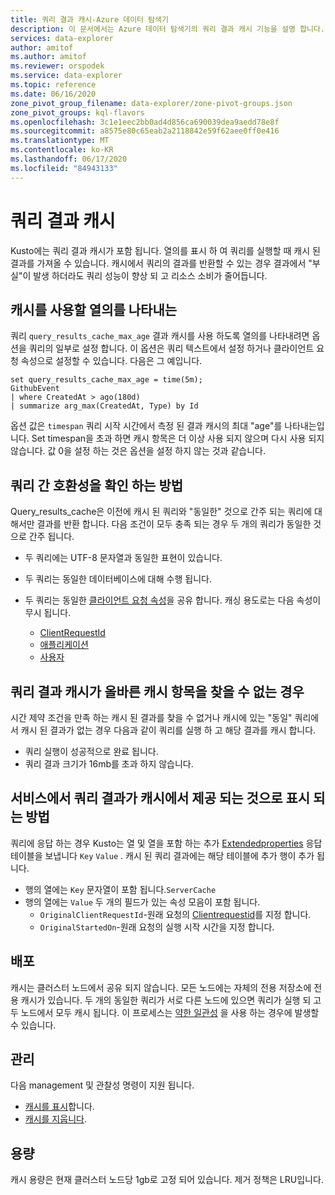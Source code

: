 ```yaml
---
title: 쿼리 결과 캐시-Azure 데이터 탐색기
description: 이 문서에서는 Azure 데이터 탐색기의 쿼리 결과 캐시 기능을 설명 합니다.
services: data-explorer
author: amitof
ms.author: amitof
ms.reviewer: orspodek
ms.service: data-explorer
ms.topic: reference
ms.date: 06/16/2020
zone_pivot_group_filename: data-explorer/zone-pivot-groups.json
zone_pivot_groups: kql-flavors
ms.openlocfilehash: 3c1e1eec2bb0ad4d856ca690039dea9aedd78e8f
ms.sourcegitcommit: a8575e80c65eab2a2118842e59f62aee0ff0e416
ms.translationtype: MT
ms.contentlocale: ko-KR
ms.lasthandoff: 06/17/2020
ms.locfileid: "84943133"
---
```

# <a name="query-results-cache"></a>쿼리 결과 캐시

Kusto에는 쿼리 결과 캐시가 포함 됩니다. 열의를 표시 하 여 쿼리를 실행할 때 캐시 된 결과를 가져올 수 있습니다. 캐시에서 쿼리의 결과를 반환할 수 있는 경우 결과에서 "부실"이 발생 하더라도 쿼리 성능이 향상 되 고 리소스 소비가 줄어듭니다.

## <a name="indicating-willingness-to-use-the-cache"></a>캐시를 사용할 열의를 나타내는

쿼리 `query_results_cache_max_age` 결과 캐시를 사용 하도록 열의를 나타내려면 옵션을 쿼리의 일부로 설정 합니다. 이 옵션은 쿼리 텍스트에서 설정 하거나 클라이언트 요청 속성으로 설정할 수 있습니다. 다음은 그 예입니다.

```kusto
set query_results_cache_max_age = time(5m);
GithubEvent
| where CreatedAt > ago(180d)
| summarize arg_max(CreatedAt, Type) by Id
```

옵션 값은 `timespan` 쿼리 시작 시간에서 측정 된 결과 캐시의 최대 "age"를 나타내는입니다. Set timespan을 초과 하면 캐시 항목은 더 이상 사용 되지 않으며 다시 사용 되지 않습니다. 값 0을 설정 하는 것은 옵션을 설정 하지 않는 것과 같습니다.

## <a name="how-compatibility-between-queries-is-determined"></a>쿼리 간 호환성을 확인 하는 방법

Query_results_cache은 이전에 캐시 된 쿼리와 "동일한" 것으로 간주 되는 쿼리에 대해서만 결과를 반환 합니다. 다음 조건이 모두 충족 되는 경우 두 개의 쿼리가 동일한 것으로 간주 됩니다.

* 두 쿼리에는 UTF-8 문자열과 동일한 표현이 있습니다.

* 두 쿼리는 동일한 데이터베이스에 대해 수행 됩니다.

* 두 쿼리는 동일한 [클라이언트 요청 속성](../api/netfx/request-properties.md)을 공유 합니다. 캐싱 용도로는 다음 속성이 무시 됩니다.
   * [ClientRequestId](../api/netfx/request-properties.md#the-clientrequestid-x-ms-client-request-id-named-property)
   * [애플리케이션](../api/netfx/request-properties.md#the-application-x-ms-app-named-property)
   * [사용자](../api/netfx/request-properties.md#the-user-x-ms-user-named-property)

## <a name="if-the-query-results-cache-cant-find-a-valid-cache-entry"></a>쿼리 결과 캐시가 올바른 캐시 항목을 찾을 수 없는 경우

시간 제약 조건을 만족 하는 캐시 된 결과를 찾을 수 없거나 캐시에 있는 "동일" 쿼리에서 캐시 된 결과가 없는 경우 다음과 같이 쿼리를 실행 하 고 해당 결과를 캐시 합니다. 

* 쿼리 실행이 성공적으로 완료 됩니다.
* 쿼리 결과 크기가 16mb를 초과 하지 않습니다.

## <a name="how-the-service-indicates-that-the-query-results-are-being-served-from-the-cache"></a>서비스에서 쿼리 결과가 캐시에서 제공 되는 것으로 표시 되는 방법

쿼리에 응답 하는 경우 Kusto는 열 및 열을 포함 하는 추가 [Extendedproperties](../api/rest/response.md) 응답 테이블을 보냅니다 `Key` `Value` .
캐시 된 쿼리 결과에는 해당 테이블에 추가 행이 추가 됩니다.
* 행의 열에는 `Key` 문자열이 포함 됩니다.`ServerCache`
* 행의 열에는 `Value` 두 개의 필드가 있는 속성 모음이 포함 됩니다.
   * `OriginalClientRequestId`-원래 요청의 [Clientrequestid](../api/netfx/request-properties.md#the-clientrequestid-x-ms-client-request-id-named-property)를 지정 합니다.
   * `OriginalStartedOn`-원래 요청의 실행 시작 시간을 지정 합니다.

## <a name="distribution"></a>배포

캐시는 클러스터 노드에서 공유 되지 않습니다. 모든 노드에는 자체의 전용 저장소에 전용 캐시가 있습니다. 두 개의 동일한 쿼리가 서로 다른 노드에 있으면 쿼리가 실행 되 고 두 노드에서 모두 캐시 됩니다. 이 프로세스는 [약한 일관성](../concepts/queryconsistency.md) 을 사용 하는 경우에 발생할 수 있습니다.

## <a name="management"></a>관리

다음 management 및 관찰성 명령이 지원 됩니다.

* [캐시를 표시](../management/show-query-results-cache-command.md)합니다.
* [캐시를 지웁니다](../management/clear-query-results-cache-command.md).

## <a name="capacity"></a>용량

캐시 용량은 현재 클러스터 노드당 1gb로 고정 되어 있습니다.
제거 정책은 LRU입니다.
